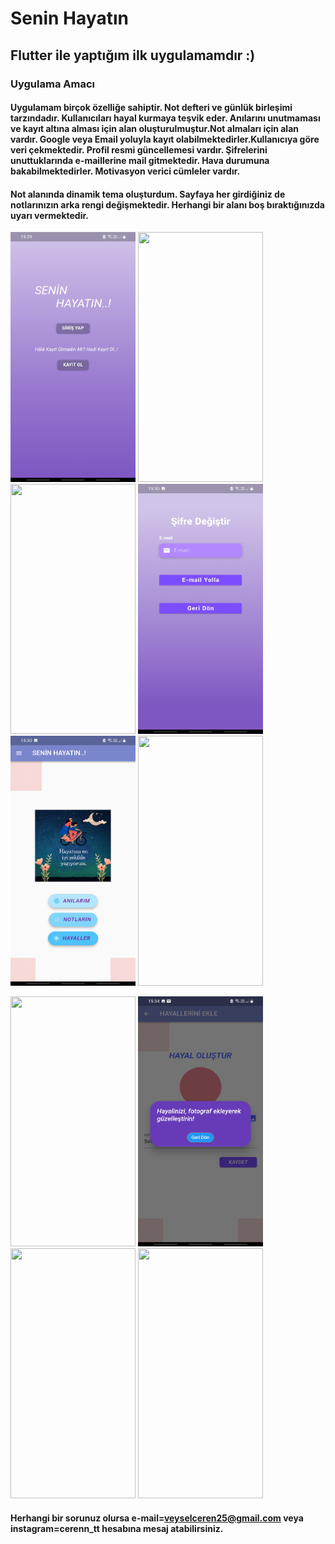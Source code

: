 # Senin Hayatın
## Flutter ile yaptığım ilk uygulamamdır :) 

### Uygulama Amacı </br>
#### Uygulamam birçok özelliğe sahiptir. Not defteri ve günlük birleşimi tarzındadır. Kullanıcıları hayal kurmaya teşvik eder. Anılarını unutmaması ve kayıt altına alması için alan oluşturulmuştur.Not almaları için alan vardır. Google veya Email yoluyla kayıt olabilmektedirler.Kullanıcıya göre veri çekmektedir. Profil resmi güncellemesi vardır. Şifrelerini unuttuklarında e-maillerine mail gitmektedir. Hava durumuna bakabilmektedirler. Motivasyon verici cümleler vardır.
#### Not alanında dinamik tema oluşturdum. Sayfaya her girdiğiniz de notlarınızın arka rengi değişmektedir. Herhangi bir alanı boş bıraktığınızda uyarı vermektedir.

<img src="https://github.com/cerentrgt/SeninHayatin/blob/master/assets/uploads/SeninHayat%C4%B1n-home-sayfas%C4%B1.jpg" width="200" height="400">     <img src="https://github.com/cerentrgt/SeninHayatin/blob/master/assets/uploads/SeninHayatin-register-sayfas%C4%B1.jpg" width="200" height="400">     <img src="https://github.com/cerentrgt/SeninHayatin/blob/master/assets/uploads/SeninHayatin-login-sayfas%C4%B1.jpg" width="200" height="400">     <img src="https://github.com/cerentrgt/SeninHayatin/blob/master/assets/uploads/SeninHayatin-%C5%9Fifremi-unuttum-sayfas%C4%B1.jpg" width="200" height="400">     <img src="https://github.com/cerentrgt/SeninHayatin/blob/master/assets/uploads/SeninHayatin-anasayfa.jpg" width="200" height="400">     <img src="https://github.com/cerentrgt/SeninHayatin/blob/master/assets/uploads/SeninHayatin-drawer-sayfas%C4%B1.jpg" width="200" height="400">

<img src="https://github.com/cerentrgt/SeninHayatin/blob/master/assets/uploads/SeninHayatin-hava-durumu-sayfas%C4%B1.jpg" width="200" height="400">     <img src="https://github.com/cerentrgt/SeninHayatin/blob/master/assets/uploads/SeninHayatin-uyar%C4%B1-mesaj%C4%B1.jpg" width="200" height="400">     <img src="https://github.com/cerentrgt/SeninHayatin/blob/master/assets/uploads/SeninHayatin-profil-sayfas%C4%B1.jpg" width="200" height="400">     <img src="https://github.com/cerentrgt/SeninHayatin/blob/master/assets/uploads/SeninHayatin-hayaller-ekran%C4%B1.jpg" width="200" height="400">

#### Herhangi bir sorunuz olursa e-mail=veyselceren25@gmail.com veya instagram=cerenn_tt hesabına mesaj atabilirsiniz.
